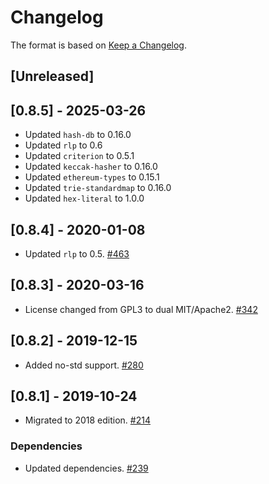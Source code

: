 # Changelog

The format is based on [Keep a Changelog].

[Keep a Changelog]: http://keepachangelog.com/en/1.0.0/

## [Unreleased]

## [0.8.5] - 2025-03-26

- Updated `hash-db` to 0.16.0
- Updated `rlp` to 0.6
- Updated `criterion` to 0.5.1
- Updated `keccak-hasher` to 0.16.0
- Updated `ethereum-types` to 0.15.1
- Updated `trie-standardmap` to 0.16.0
- Updated `hex-literal` to 1.0.0

## [0.8.4] - 2020-01-08

- Updated `rlp` to 0.5. [#463](https://github.com/paritytech/parity-common/pull/463)

## [0.8.3] - 2020-03-16

- License changed from GPL3 to dual MIT/Apache2. [#342](https://github.com/paritytech/parity-common/pull/342)

## [0.8.2] - 2019-12-15

- Added no-std support. [#280](https://github.com/paritytech/parity-common/pull/280)

## [0.8.1] - 2019-10-24

- Migrated to 2018 edition. [#214](https://github.com/paritytech/parity-common/pull/214)

### Dependencies

- Updated dependencies. [#239](https://github.com/paritytech/parity-common/pull/239)
